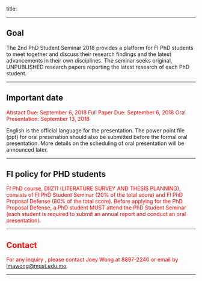 title: <p style="display:none;"> Please read carefully </p>

---
## Goal

The 2nd PhD Student Seminar 2018 provides a platform for FI PhD students to meet together and discuss their research findings and the latest advancements in their own disciplines. The seminar seeks original, UNPUBLISHED research papers reporting the latest research of each PhD student.

---

## Important date

<font color = red> Abstact Due:       September 6, 2018
Full Paper Due:     September 6, 2018
Oral Presentation: 	 September 13, 2018 </font><br>


 English is the official language for the presentation. The power point file (ppt) for oral presenation should also be submitted before the formal oral presentation. More details on the scheduling of oral presentation will be announced later.


---


## FI policy for PHD students

<font color = red> FI PhD course, DIIZ11 (LITERATURE SURVEY AND THESIS PLANNING), consists of FI PhD Student Seminar (20% of the total score) and Fl PhD Proposal Defense (80% of the total score). Before applying for the PhD Proposal Defense, a PhD student MUST attend the PhD Student Seminar (each student is required to submit an annual report and conduct an oral presentation).

---

## Contact

For any inquiry , please contact Joey Wong at 8897-2240 or email by lmawong@must.edu.mo.

---
